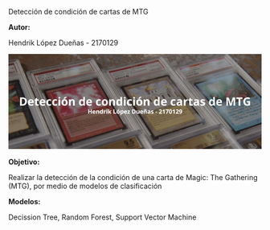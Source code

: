 <p>Detección de condición de cartas de MTG</p>
<b>Autor: </b><p>Hendrik López Dueñas - 2170129</p>
<p align="center">
  <img src="https://github.com/hendrik21/deteccionCondicionCartasMTG/blob/main/Detecci%C3%B3n%20de%20condici%C3%B3n%20de%20cartas%20de%20MTG.png">
</p>
<b>Objetivo: </b><p>Realizar la detección de la condición de una carta de Magic: The Gathering (MTG), por medio de modelos de clasificación</p>
<b>Modelos: </b><p>Decission Tree, Random Forest, Support Vector Machine</p>
